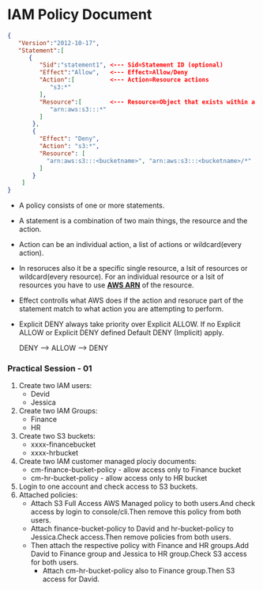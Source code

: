 # IAM Policy Document

```json
{
   "Version":"2012-10-17",
   "Statement":[
      {
         "Sid":"statement1", <--- Sid=Statement ID (optional)
         "Effect":"Allow",   <--- Effect=Allow/Deny 
         "Action":[          <--- Action=Resource actions 
            "s3:*"
         ],
         "Resource":[        <--- Resource=Object that exists within a service (Ec2,IAM,S3..)
            "arn:aws:s3:::*"
         ]
       },
       {
         "Effect": "Deny",
         "Action": "s3:*",
         "Resource": [
           "arn:aws:s3:::<bucketname>", "arn:aws:s3:::<bucketname>/*"
         ]
       }
    ]
}
```
* A policy consists of one or more statements.

* A statement is a combination of two main things, the resource and the action.

* Action can be an individual action, a list of actions or wildcard(every action).

* In resoruces also it be a specific single resource, a lsit of resources or wildcard(every resource). For an individual resource or a lsit of resources you have to use [**AWS ARN**](https://github.com/expertfocus-devops/aws-sa-associate-saac02/blob/pre-prod/AWS%20Identity%20and%20Access%20Management/Amazon%20Resource%20Names.md) of the resource.

* Effect controlls what AWS does if the action and resoruce part of the statement match to what action you are attempting to perform. 

* Explicit DENY always take priority over Explicit ALLOW. If no Explicit ALLOW or Explicit DENY defined Default DENY (Implicit) apply.

    DENY --> ALLOW --> DENY

### Practical Session - 01
1. Create two IAM users:
    * Devid
    * Jessica
1. Create two IAM Groups:
    * Finance
    * HR
1. Create two S3 buckets:
    * xxxx-financebucket
    * xxxx-hrbucket
1. Create two IAM customer managed plociy documents:
   * cm-finance-bucket-policy - allow access only to Finance bucket
   * cm-hr-bucket-policy - allow access only to HR bucket
1. Login to one account and check access to S3 buckets.
1. Attached policies:
    * Attach S3 Full Access AWS Managed policy to both users.And check access by login to console/cli.Then remove this policy from both users.
    * Attach finance-bucket-policy to David and hr-bucket-policy to Jessica.Check access.Then remove policies from both users.
    * Then attach the respective policy with Finance and HR groups.Add David to Finance group and Jessica to HR group.Check S3 access for both users.
        * Attach cm-hr-bucket-policy also to Finance group.Then S3 access for David.
